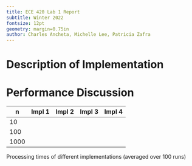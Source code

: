 ```yaml
---
title: ECE 420 Lab 1 Report
subtitle: Winter 2022
fontsize: 12pt
geometry: margin=0.75in
author: Charles Ancheta, Michelle Lee, Patricia Zafra
---
```


# Description of Implementation

# Performance Discussion

| n    | Impl 1 | Impl 2 | Impl 3 | Impl 4 |
| ---- | ------ | ------ | ------ | ------ |
| 10   |        |        |        |        |
| 100  |        |        |        |        |
| 1000 |        |        |        |        |

Processing times of different implementations (averaged over 100 runs)
